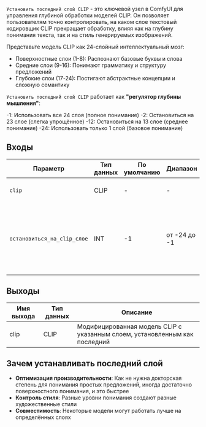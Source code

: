 `Установить последний слой CLIP` - это ключевой узел в ComfyUI для управления глубиной обработки моделей CLIP. Он позволяет пользователям точно контролировать, на каком слое текстовый кодировщик CLIP прекращает обработку, влияя как на глубину понимания текста, так и на стиль генерируемых изображений.

Представьте модель CLIP как 24-слойный интеллектуальный мозг:

- Поверхностные слои (1-8): Распознают базовые буквы и слова
- Средние слои (9-16): Понимают грамматику и структуру предложений
- Глубокие слои (17-24): Постигают абстрактные концепции и сложную семантику

`Установить последний слой CLIP` работает как **"регулятор глубины мышления"**:

-1: Использовать все 24 слоя (полное понимание)
-2: Остановиться на 23 слое (слегка упрощённое)
-12: Остановиться на 13 слое (среднее понимание)
-24: Использовать только 1 слой (базовое понимание)

## Входы

| Параметр | Тип данных | По умолчанию | Диапазон | Описание |
|----------|------------|---------------|-----------|-----------|
| `clip` | CLIP | - | - | Модель CLIP для модификации |
| `остановиться_на_clip_слое` | INT | -1 | от -24 до -1 | Указывает, на каком слое остановиться, -1 использует все слои, -24 использует только первый слой |

## Выходы

| Имя выхода | Тип данных | Описание |
|------------|------------|-----------|
| clip | CLIP | Модифицированная модель CLIP с указанным слоем, установленным как последний |

## Зачем устанавливать последний слой

- **Оптимизация производительности**: Как не нужна докторская степень для понимания простых предложений, иногда достаточно поверхностного понимания, и это быстрее
- **Контроль стиля**: Разные уровни понимания создают разные художественные стили
- **Совместимость**: Некоторые модели могут работать лучше на определённых слоях
